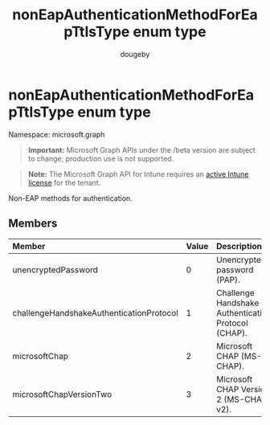 ﻿---
title: "nonEapAuthenticationMethodForEapTtlsType enum type"
description: "Non-EAP methods for authentication."
author: "dougeby"
localization_priority: Normal
ms.prod: "intune"
doc_type: enumPageType
---

# nonEapAuthenticationMethodForEapTtlsType enum type

Namespace: microsoft.graph

> **Important:** Microsoft Graph APIs under the /beta version are subject to change; production use is not supported.

> **Note:** The Microsoft Graph API for Intune requires an [active Intune license](https://go.microsoft.com/fwlink/?linkid=839381) for the tenant.

Non-EAP methods for authentication.

## Members

| Member                                   | Value | Description                                         |
| :--------------------------------------- | :---- | :-------------------------------------------------- |
| unencryptedPassword                      | 0     | Unencrypted password (PAP).                         |
| challengeHandshakeAuthenticationProtocol | 1     | Challenge Handshake Authentication Protocol (CHAP). |
| microsoftChap                            | 2     | Microsoft CHAP (MS-CHAP).                           |
| microsoftChapVersionTwo                  | 3     | Microsoft CHAP Version 2 (MS-CHAP v2).              |
